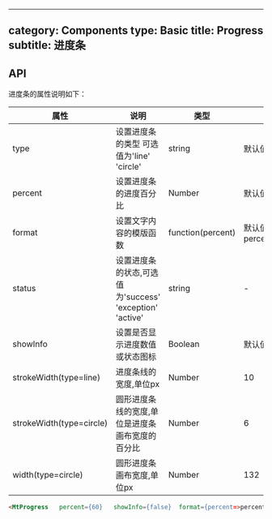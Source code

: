 ---
category: Components
type: Basic
title: Progress
subtitle: 进度条
-------------


## API


进度条的属性说明如下：

| 属性 | 说明 | 类型 | 默认值
| -----|-----|-----|------
| type | 设置进度条的类型  可选值为'line' 'circle' | string | 默认值 'line'
| percent | 设置进度条的进度百分比  | Number | 默认值  0
| format | 设置文字内容的模版函数 | function(percent) | 默认值 percent=>percent+'%'
| status | 设置进度条的状态,可选值为'success' 'exception' 'active'| string |-
| showInfo | 设置是否显示进度数值或状态图标 | Boolean | 默认值 true
| strokeWidth(type=line) | 进度条线的宽度,单位px | Number | 10
| strokeWidth(type=circle) | 圆形进度条线的宽度,单位是进度条画布宽度的百分比 | Number | 6
| width(type=circle) | 圆形进度条画布宽度,单位px | Number | 132



```html
<MtProgress   percent={60}   showInfo={false}  format={percent=>percent+"$"}/>
```
